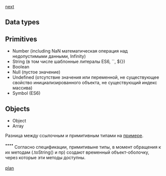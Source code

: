 <a href="02.md">next</a>
<h2>Data types</h2>

<h2>Primitives</h2>
<ul>
<li>
Number (including NaN математическая операция над недопустимыми данными, Infinity)
</li>
<li>
String (в том числе шаблонные литералы ES6, ``, ${})
</li>
<li>
Boolean
</li>
<li>
Null (пустое значение)
</li>
<li>
Undefined (отсутствие значения или переменной, не существующее свойство инициализированного объекта, не существующий индекс массива)
</li>
<li>
Symbol (ES6)
</li>
</ul>

<h2>Objects</h2>
<ul>
<li>
Object
</li>
<li>
Array
</li>
</ul>

<div>
Разница между ссылочным и примитивным типами на <a href="https://codepen.io/paawel/pen/pEERKp?editors=0112">примере</a>.
</div>

<br>

<div>
<sup><strong>****</strong></sup> Согласно спецификации, примитивыне типы, в момент обращения к их методам (.toString() и пр) создают временный объект-оболочку, через которые эти методы доступны.
</div>
<br/>
<a href="00.md">plan</a>
